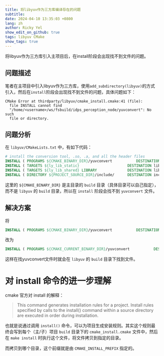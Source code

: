 ```yaml
---
title: 将libyuv作为三方库编译存在的问题
subtitle:
date: 2024-04-10 13:35:03 +0800
lang: zh
author: Ricky Yel
show_edit_on_github: true
tags: libyuv CMake
show_tags: true
---
```


将libyuv作为三方库引入主项目后，在install阶段会出现找不到文件的问题。
<!--more-->

## 问题描述

笔者在主项目中引入libyuv作为三方库，使用`add_subdirectory(libyuv)`的方式引入，然后在`install`阶段会出现找不到文件的问题，具体问题如下：

```shell
CMake Error at thirdparty/libyuv/cmake_install.cmake:41 (file):
  file INSTALL cannot find
  "/home/<username>/ws/fsbuild/idps_perception_node/yuvconvert": No such
  file or directory.
```

## 问题分析

在 `libyuv/CMakeLists.txt` 中，有如下代码：

```cmake
# install the conversion tool, .so, .a, and all the header files
INSTALL ( PROGRAMS ${CMAKE_BINARY_DIR}/yuvconvert			DESTINATION bin )
INSTALL ( TARGETS ${ly_lib_static}						DESTINATION lib )
INSTALL ( TARGETS ${ly_lib_shared} LIBRARY				DESTINATION lib RUNTIME DESTINATION bin )
INSTALL ( DIRECTORY ${PROJECT_SOURCE_DIR}/include/		DESTINATION include )
```

这里的 `${CMAKE_BINARY_DIR}` 是主目录的 `build` 目录（具体目录可以自己指定），而不是 `libyuv` 的 `build` 目录，所以在 `install` 阶段会找不到 `yuvconvert` 文件。

## 解决方案

将

```cmake
INSTALL ( PROGRAMS ${CMAKE_BINARY_DIR}/yuvconvert			DESTINATION bin )
```

改为

```cmake
INSTALL ( PROGRAMS ${CMAKE_CURRENT_BINARY_DIR}/yuvconvert			DESTINATION bin )
```

这样在找yuvconvert文件时就会在 `libyuv` 的 `build` 目录下找到文件。

# 对 install 命令的进一步理解

cmake 官方对 install 的解释：

> This command generates installation rules for a project. Install rules specified by calls to the install() command within a source directory are executed in order during installation.

也就是说通过调用 `install()` 命令，可以为项目生成安装规则。其实这个规则最终会写到每个（主/子）项目 `build` 目录下的 `cmake_install.cmake` 文件中，然后在 `make install` 时执行这个文件，将文件拷贝到指定的目录。

而拷贝到哪个目录，这个前缀就是由 `CMAKE_INSTALL_PREFIX` 指定的。